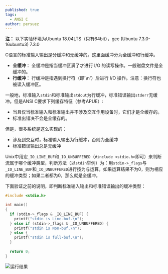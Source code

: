 ```yaml
---
published: true
tags:
  - ANSI C
author: persuez
---
```

**注：** 以下实验环境为Ubuntu 18.04LTS（只有64bit），gcc (Ubuntu 7.3.0-16ubuntu3) 7.3.0

C语言的标准输入输出是分缓冲和无缓冲的。这里面缓冲分为全缓冲和行缓冲。

- **全缓冲**： 全缓冲是指当缓冲区满了才进行 I/O 的读写操作。一般磁盘文件是全缓冲的。
- **行缓冲**： 行缓冲是指遇到换行符（即'\n'）后进行 I/O 操作。注意：换行符也被读入缓冲区。

一般地，标准输入```stdin```和标准输出```stdout```为行缓冲，标准错误输出```stderr```无缓冲。但是ANSI C要求下列缓存特征（参考APUE）:

- 当且仅当标准输入和标准输出并不涉及交互作用设备时，它们才是全缓存的。 
- 标准出错决不会是全缓存的。 

但是，很多系统是这么实现的：

- 涉及到交互时，标准输入输出为行缓冲，否则为全缓冲
- 标准错误输出总是无缓冲

Unix中用宏```_IO_LINE_BUF```和```_IO_UNBUFFERED```（```#include <stdio.h>```即可）来判断流属于哪个缓冲类型，判断方法（以```stdin```举例）为：用```stdin->_flags```与```_IO_LINE_BUF```和```_IO_UNBUFFERED```进行按为与运算，如果运算结果不为0，则为相应的缓冲类型；如果二者都为0，那么就是全缓冲。

下面验证之前的说明，即判断标准输入输出和标准错误输出的缓冲类型：

```C
#include <stdio.h>

int main()
{
  if (stdin->_flags & _IO_LINE_BUF) {
    printf("stdin is Line-buf.\n");
  } else if (stdin->_flags & _IO_UNBUFFERED) {
    printf("stdin is Non-buf.\n");
  } else {
    printf("stdin is full-buf.\n");
  }
  
  return 0;
}
```

![运行结果]({{site.baseurl}}/https://ws1.sinaimg.cn/large/006aPatNgy1ft2pq19pizj30d804zwer.jpg)